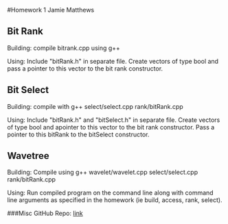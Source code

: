 #Homework 1
Jamie Matthews

## Bit Rank
Building: compile bitrank.cpp using g++

Using: Include "bitRank.h" in separate file. Create vectors of type bool and pass a pointer to this vector to the bit rank constructor.

## Bit Select
Building: compile with g++ select/select.cpp rank/bitRank.cpp

Using: Include "bitRank.h" and "bitSelect.h" in separate file. Create vectors of type bool and apointer to this vector to the bit rank constructor. Pass a pointer to this bitRank to the bitSelect constructor.

## Wavetree
Building: Compile using g++ wavelet/wavelet.cpp select/select.cpp rank/bitRank.cpp

Using: Run compiled program on the command line along with command line arguments as specified in the homework (ie build, access, rank, select).

###Misc
GitHub Repo: [link](https://github.com/jamiematthews1/858DHW1)